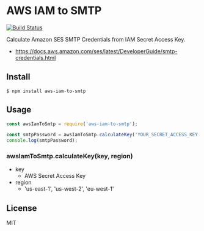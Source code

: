 # AWS IAM to SMTP

[![Build Status](https://travis-ci.org/onkbear/aws-iam-to-smtp.svg?branch=master)](https://travis-ci.org/onkbear/aws-iam-to-smtp)

Calculate Amazon SES SMTP Credentials from IAM Secret Access Key.

- https://docs.aws.amazon.com/ses/latest/DeveloperGuide/smtp-credentials.html

## Install

```console
$ npm install aws-iam-to-smtp
```

## Usage

```js
const awsIamToSmtp = require('aws-iam-to-smtp');

const smtpPassword = awsIamToSmtp.calculateKey('YOUR_SECRET_ACCESS_KEY', 'us-east-1');
console.log(smtpPassword);
```

### awsIamToSmtp.calculateKey(key, region)

- key
  - AWS Secret Access Key
- region
  - 'us-east-1', 'us-west-2', 'eu-west-1'

## License

MIT
